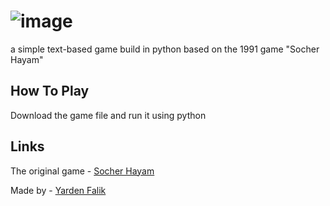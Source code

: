 ![image](https://github.com/yardenfalik/The-Sea-Merchant/assets/77342408/49f49cb2-6ef7-4c17-87b2-509c0f5ff6b4)
====
a simple text-based game build in python based on the 1991 game "Socher Hayam"


## How To Play

Download the game file and run it using python


## Links
The original game - [Socher Hayam](https://www.old-games.org/games/socher1)

Made by - [Yarden Falik](https://github.com/yardenfalik)
